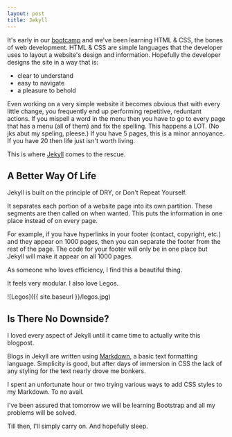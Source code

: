 ```yaml
---
layout: post
title: Jekyll
---
```


It's early in our [bootcamp](https://www.awesomeincu.com/) and we've been learning HTML & CSS, the bones of web development. HTML & CSS are simple languages that the developer uses to layout a website's design and information.  Hopefully the developer designs the site in a way that is:

- clear to understand
- easy to navigate
- a pleasure to behold

Even working on a very simple website it becomes obvious that with every little change, you frequently end up performing repetitive, reduntant actions.  If you mispell a word in the menu then you have to go to every page that has a menu (all of them) and fix the spelling. This happens a LOT. (No jks abut my speling, pleese.) If you have 5 pages, this is a minor annoyance. If you have 20 then life just isn't worth living. 

This is where [Jekyll](https://en.wikipedia.org/wiki/Jekyll_(software) "Jekyll") comes to the rescue. 


## A Better Way Of Life

Jekyll is built on the principle of DRY, or Don't Repeat Yourself. 

It separates each portion of a website page into its own partition. These segments are then called on when wanted. This puts the information in one place instead of on every page. 

For example, if you have hyperlinks in your footer (contact, copyright, etc.) and they appear on 1000 pages, then you can separate the footer from the rest of the page.  The code for your footer will only be in one place but Jekyll will make it appear on all 1000 pages. 

As someone who loves efficiency, I find this a beautiful thing. 

It feels very modular. I also love Legos. 

![Legos]({{ site.baseurl }}/legos.jpg)


## Is There No Downside?

I loved every aspect of Jekyll until it came time to actually write this blogpost. 

Blogs in Jekyll are written using [Markdown](https://en.wikipedia.org/wiki/Markdown), a basic text formatting language. Simplicity is good, but after days of immersion in CSS the lack of any styling for the text nearly drove me bonkers. 

I spent an unfortunate hour or two trying various ways to add CSS styles to my Markdown.  To no avail. 

I've been assured that tomorrow we will be learning Bootstrap and all my problems will be solved. 

Till then, I'll simply carry on.  And hopefully sleep. 

